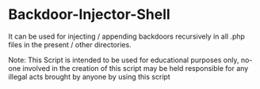 # Backdoor-Injector-Shell
It can be used for injecting / appending backdoors recursively in all .php files in the present / other directories.

Note:
This Script is intended to be used for educational purposes only, no-one involved in the creation of this script may be held responsible for any illegal acts brought by anyone by using this script
